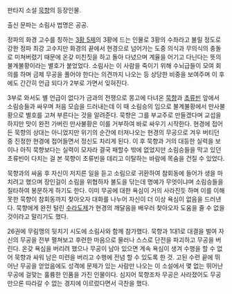 판타지 소설 [묵향](%EB%AC%B5%ED%96%A5.md)의 등장인물.

출신 문파는 소림사 법명은 공공.  

정파의 화경 고수를 칭하는 [3황 5제](3%ED%99%A9%205%EC%A0%9C.md)의 3황에 드는 인물로 3황의 수좌라고 불릴
정도로 강한 정파 최강 고수지만 화경의 끝에서 현경으로 넘어가는 도중 의식과 무의식의 충돌로 미쳐버렸기 때문에 온갖 미친짓을 하고 돌아
다녔으며 계율을 어기고 다닌다는 뜻의 불계불황이라는 별호가 붙었었다. 소림사는 이 사람을 죽이기 위해 수뇌급들이 모여 회의를 하며 금제
무공을 풀어야 한다는 의견까지 나오는 등 상당한 비중을 보여주며 이 후에도 간간히 언급 되다가 2부로 가면서 잊혀진다.  

  

3부로 와서도 별 언급이 없다가 금과의 전쟁으로 몽고에 다녀온 [묵향](%EB%AC%B5%ED%96%A5.md)과
[초류빈](%EC%B4%88%EB%A5%98%EB%B9%88.md) 앞에서 소림승들과 싸우며 처음 모습을 드러내는데 이 때 소림승의
입으로 불계불황에서 만사불황으로 별호를 고쳐 부른다는 것을 알려준다. 묵향은 그를 부교주로 만들겠다며 교섭을 하지만 맛이 완전 가버린
만사불황은 이를 거부하여 바로 싸우기 시작한다. 현경에 접어든 묵향의 상대는 아니었지만 위기의 순간에 터져나오는 현경의 무공으로 겨우 버티던
중 진정한 현경에 접어들면서 정신도 차리게 된다. 이 후 묵향과 거의 대등한 실력을 보이나 아직 묵향보다는 실력이 모자라 결국 패할수 밖에
없었지만 소림승들을 막고 있던 초류빈이 다치는 걸 본 묵향이 초류빈을 데리고 이탈하는 바람에 목숨을 건질 수 있었다.

묵향과의 싸움 후 자신이 저지른 일을 듣고 소림으로 귀환하여 참회동에 들어가 생을 마치려고 했으며 장인걸이 소림을 위협하자 불도을 닦는데
명예가 무엇이냐며 소림승들을 질타하여 봉문하게 하기도 한다. 이미 무공에 대한 욕심이 거의 사라진듯 하며 이를 이해못한 묵향이 참회동까지
찾아오자 대화를 나누어 자신이 더 이상 욕심이 없음을 드러낸다. 묵향에게 완전 털린
[수라도제](%EC%88%98%EB%9D%BC%EB%8F%84%EC%A0%9C.md)가 현경의 깨달음을 배우러 찾아오자 도움을 줄 수
없을 것이라고 말리기도 했다.

26권에 무림맹의 뒷치기 시도에 소림사와 함께 참가했다. 묵향과 1대1로 대결을 벌여 자신의 무공을 전부 펼쳐보고 후련한 마음으로 물러나
스스로 단전을 파괴하고 무공을 버린다. 온갖 욕심을 버리려 했으나 무공이 남아 있으면 계속 욕심이 생겨 수행을 할 수 없어 묵향과 싸워 남은
미련을 버리고 수행에 전념 할 수 있도록 한 것. 고된 수련 끝에 뛰어난 무공을 얻었음에도 성격에 문제가 있는 사람만 나오는 이 소설에서 몇
없는 뛰어난 무공에 걸맞는 훌륭한 인품을 가진 인물이다. 심지어 묵향조차 무공은 사라졌어도 무공만으론 따라갈 수 없는 경지에 이르렀다면서
극찬을 했다.  

